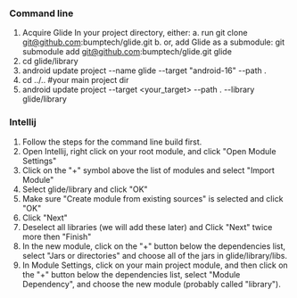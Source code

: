 ### Command line

1. Acquire Glide 
 In your project directory, either:
  a. run git clone git@github.com:bumptech/glide.git
  b. or, add Glide as a submodule: git submodule add git@github.com:bumptech/glide.git glide
2. cd glide/library
3. android update project --name glide --target "android-16" --path .
4. cd ../.. #your main project dir
5. android update project --target <your_target> --path . --library glide/library

### Intellij

1. Follow the steps for the command line build first.
2. Open Intellij, right click on your root module, and click "Open Module Settings"
3. Click on the "+" symbol above the list of modules and select "Import Module"
4. Select glide/library and click "OK"
5. Make sure "Create module from existing sources" is selected and click "OK"
6. Click "Next"
7. Deselect all libraries (we will add these later) and Click "Next" twice more then "Finish"
8. In the new module, click on the "+" button below the dependencies list, select "Jars or directories" and choose all of the jars in glide/library/libs.
9. In Module Settings, click on your main project module, and then click on the "+" button below the dependencies list, select "Module Dependency", and choose the new module (probably called "library").

  